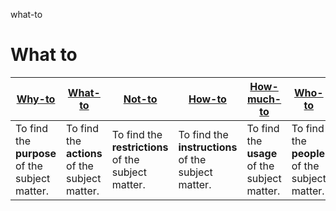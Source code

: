 what-to
# What to

|[Why-to](https://github.com/vanHeemstraSystems/why-to)|[What-to](https://github.com/vanHeemstraSystems/what-to)|[Not-to](https://github.com/vanHeemstraSystems/not-to)|[How-to](https://github.com/vanHeemstraSystems/how-to)|[How-much-to](https://github.com/vanHeemstraSystems/how-much-to)|[Who-to](https://github.com/vanHeemstraSystems/who-to)|[When-to](https://github.com/vanHeemstraSystems/when-to)|[Where-to](https://github.com/vanHeemstraSystems/where-to)|
|--|--|--|--|--|--|--|--|
|To find the **purpose** of the subject matter.|To find the **actions** of the subject matter.|To find the **restrictions** of the subject matter.|To find the **instructions** of the subject matter.|To find the **usage** of the subject matter.|To find the **people** of the subject matter.|To find the **timings** of the subject matter.|To find the **whereabouts** of the subject matter.|
